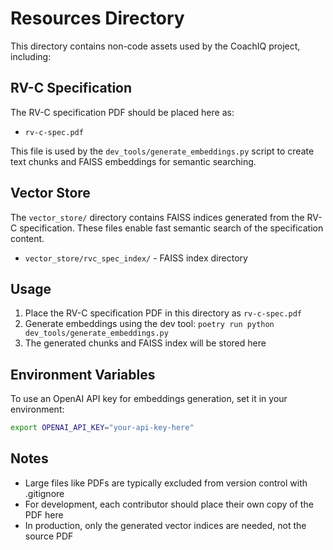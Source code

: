 # Resources Directory

This directory contains non-code assets used by the CoachIQ project, including:

## RV-C Specification

The RV-C specification PDF should be placed here as:

- `rv-c-spec.pdf`

This file is used by the `dev_tools/generate_embeddings.py` script to create text chunks and FAISS embeddings for semantic searching.

## Vector Store

The `vector_store/` directory contains FAISS indices generated from the RV-C specification. These files enable fast semantic search of the specification content.

- `vector_store/rvc_spec_index/` - FAISS index directory

## Usage

1. Place the RV-C specification PDF in this directory as `rv-c-spec.pdf`
2. Generate embeddings using the dev tool: `poetry run python dev_tools/generate_embeddings.py`
3. The generated chunks and FAISS index will be stored here

## Environment Variables

To use an OpenAI API key for embeddings generation, set it in your environment:

```bash
export OPENAI_API_KEY="your-api-key-here"
```

## Notes

- Large files like PDFs are typically excluded from version control with .gitignore
- For development, each contributor should place their own copy of the PDF here
- In production, only the generated vector indices are needed, not the source PDF
